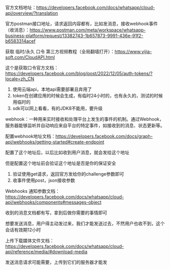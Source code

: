 官方文档地址：https://developers.facebook.com/docs/whatsapp/cloud-api/overview/?translation

官方postman接口地址，请求返回内容都有，比如发消息，接收webhook事件（收消息）：https://www.postman.com/meta/workspace/whatsapp-business-platform/request/13382743-1b657873-9991-436e-91f2-b6583314acef

获取 临时/永久 口令 第三方视频教程（全局翻墙打开）：https://www.yijia-soft.com/CloudAPI.html

这个是获取口令官方文档：https://developers.facebook.com/blog/post/2022/12/05/auth-tokens/?locale=zh_CN

1. 使用云端api，本地api需要部署且弃用了
2. token在创建应用的时候会生成，有临时24小时的，也有永久的，测试的时候用临时的
3. sdk可以网上看看，有的JDK8不能用，要升级

webhook：一种用来实时接收和处理平台上发生的事件的机制。通过Webhook，服务器能够监听并自动响应来自平台的特定事件，如接收到的消息、状态更新等。



配置webhook地址文档：https://developers.facebook.com/docs/graph-api/webhooks/getting-started#create-endpoint

配置了这个地址后，以后比如收到用户消息，就会发给这个地址

但是配置这个地址前会验证这个地址是否是你的保证安全

1. 验证使用get请求，返回官方发给你的challenge参数即可
2. 收事件使用post，json接收参数

Webhooks 通知参数文档：https://developers.facebook.com/docs/whatsapp/cloud-api/webhooks/components#messages-object

收到的消息文档都有写，拿到后做你需要的事情即可



想要发送消息，用户得主动发过来，我们才能发送过去，不然用户也收不到，这个会话有效期12小时



上传下载媒体文件文档：https://developers.facebook.com/docs/whatsapp/cloud-api/reference/media/#download-media

发送消息请求可能需要，上传到它们的服务器才能发